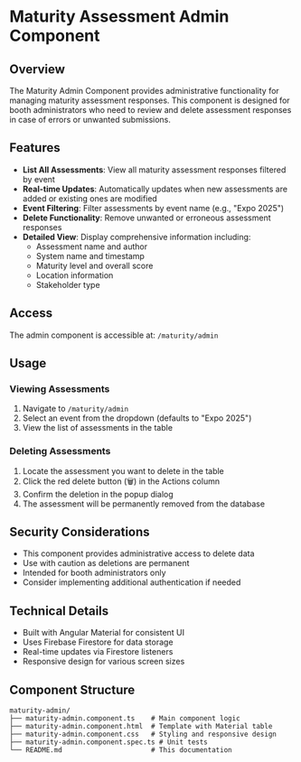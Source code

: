 # Maturity Assessment Admin Component

## Overview
The Maturity Admin Component provides administrative functionality for managing maturity assessment responses. This component is designed for booth administrators who need to review and delete assessment responses in case of errors or unwanted submissions.

## Features
- **List All Assessments**: View all maturity assessment responses filtered by event
- **Real-time Updates**: Automatically updates when new assessments are added or existing ones are modified
- **Event Filtering**: Filter assessments by event name (e.g., "Expo 2025")
- **Delete Functionality**: Remove unwanted or erroneous assessment responses
- **Detailed View**: Display comprehensive information including:
  - Assessment name and author
  - System name and timestamp
  - Maturity level and overall score
  - Location information
  - Stakeholder type

## Access
The admin component is accessible at: `/maturity/admin`

## Usage

### Viewing Assessments
1. Navigate to `/maturity/admin`
2. Select an event from the dropdown (defaults to "Expo 2025")
3. View the list of assessments in the table

### Deleting Assessments
1. Locate the assessment you want to delete in the table
2. Click the red delete button (🗑️) in the Actions column
3. Confirm the deletion in the popup dialog
4. The assessment will be permanently removed from the database

## Security Considerations
- This component provides administrative access to delete data
- Use with caution as deletions are permanent
- Intended for booth administrators only
- Consider implementing additional authentication if needed

## Technical Details
- Built with Angular Material for consistent UI
- Uses Firebase Firestore for data storage
- Real-time updates via Firestore listeners
- Responsive design for various screen sizes

## Component Structure
```
maturity-admin/
├── maturity-admin.component.ts    # Main component logic
├── maturity-admin.component.html  # Template with Material table
├── maturity-admin.component.css   # Styling and responsive design
├── maturity-admin.component.spec.ts # Unit tests
└── README.md                      # This documentation
```
